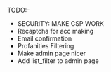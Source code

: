 TODO:-
- SECURITY: MAKE CSP WORK
- Recaptcha for acc making
- Email confirmation
- Profanities Filtering
- Make admin page nicer
- Add list_filter to admin page
